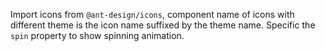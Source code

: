 Import icons from `@ant-design/icons`, component name of icons with different theme is the icon name suffixed by the theme name. Specific the `spin` property to show spinning animation.